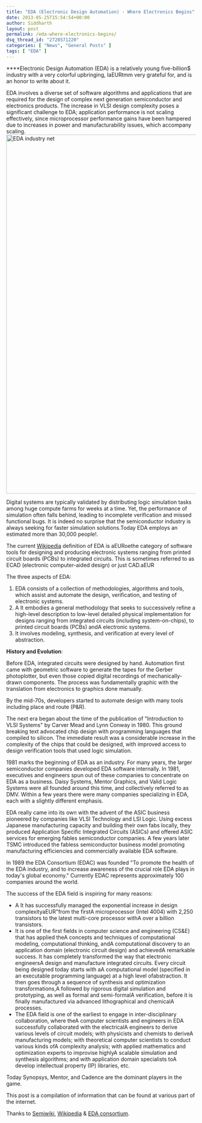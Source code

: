 ```yaml
---
title: "EDA (Electronic Design Automation) - Where Electronics Begins"
date: 2013-05-25T15:54:54+00:00
author: Siddharth
layout: post
permalink: /eda-where-electronics-begins/
dsq_thread_id: "2728571220"
categories: [ "News", "General Posts" ]
tags: [ "EDA" ]
---
```


****Electronic Design Automation (EDA) is a relatively young five-billion$ industry with a very colorful upbringing, IaEURtmm very grateful for, and is an honor to write about it.

<p style="text-align: left;">
  EDA involves a diverse set of software algorithms and applications that are required for the design of complex next generation semiconductor and electronics products. The increase in VLSI design complexity poses a significant challenge to EDA; application performance is not scaling effectively, since microprocessor performance gains have been hampered due to increases in power and manufacturability issues, which accompany scaling.<a href="/images/posts/2013/05/eda-net1.gif"><img class="aligncenter size-full wp-image-226" alt="EDA industry net" src="/images/posts/2013/05/eda-net1.gif" width="1280" height="952" srcset="/images/posts/2013/05/eda-net1.gif 1280w, /images/posts/2013/05/eda-net1-300x223.gif 300w, /images/posts/2013/05/eda-net1-1024x762.gif 1024w" sizes="(max-width: 1280px) 100vw, 1280px" /></a>
</p>

<p style="text-align: left;">
  Digital systems are typically validated by distributing logic simulation tasks among huge compute farms for weeks at a time. Yet, the performance of simulation often falls behind, leading to incomplete verification and missed functional bugs. It is indeed no surprise that the semiconductor industry is always seeking for faster simulation solutions.Today EDA employs an estimated more than 30,000 people!.
</p>

The current <a title="Electronics Design Automation" href="http://en.wikipedia.org/wiki/Electronic_design_automation" target="_blank">Wikipedia</a> definition of EDA is aEURoethe category of software tools for designing and producing electronic systems ranging from printed circuit boards (PCBs) to integrated circuits. This is sometimes referred to as ECAD (electronic computer-aided design) or just CAD.aEUR

The three aspects of EDA:

  1. EDA consists of a collection of methodologies, algorithms and tools, which assist and automate the design, verification, and testing of electronic systems.
  2. A It embodies a general methodology that seeks to successively refine a high-level description to low-level detailed physical implementation for designs ranging from integrated circuits (including system-on-chips), to printed circuit boards (PCBs) andA electronic systems.
  3. It involves modeling, synthesis, and verification at every level of abstraction.

**History and Evolution**:
  
Before EDA, integrated circuits were designed by hand. Automation first came with geometric software to generate the tapes for the Gerber photoplotter, but even those copied digital recordings of mechanically-drawn components. The process was fundamentally graphic with the translation from electronics to graphics done manually.

By the mid-70s, developers started to automate design with many tools including place and route (P&R).
  
The next era began about the time of the publication of "Introduction to VLSI Systems" by Carver Mead and Lynn Conway in 1980. This ground breaking text advocated chip design with programming languages that compiled to silicon. The immediate result was a considerable increase in the complexity of the chips that could be designed, with improved access to design verification tools that used logic simulation.

1981 marks the beginning of EDA as an industry. For many years, the larger semiconductor companies developed EDA software internally. In 1981, executives and engineers spun out of these companies to concentrate on EDA as a business. Daisy Systems, Mentor Graphics, and Valid Logic Systems were all founded around this time, and collectively referred to as DMV. Within a few years there were many companies specializing in EDA, each with a slightly different emphasis.

EDA really came into its own with the advent of the ASIC business pioneered by companies like VLSI Technology and LSI Logic. Using excess Japanese manufacturing capacity and building their own fabs locally, they produced Application Specific Integrated Circuits (ASICs) and offered ASIC services for emerging fables semiconductor companies. A few years later TSMC introduced the fabless semiconductor business model promoting manufacturing efficiencies and commercially available EDA software.

In 1989 the EDA Consortium (EDAC) was founded "To promote the health of the EDA industry, and to increase awareness of the crucial role EDA plays in today's global economy." Currently EDAC represents approximately 100 companies around the world.

The success of the EDA field is inspiring for many reasons:

  * A It has successfully managed the exponential increase in design complexityaEUR"from the firstA microprocessor (Intel 4004) with 2,250 transistors to the latest multi-core processor withA over a billion transistors.
  * It is one of the first fields in computer science and engineering (CS&E) that has applied theA concepts and techniques of computational modeling, computational thinking, andA computational discovery to an application domain (electronic circuit design) and achievedA remarkable success. It has completely transformed the way that electronic engineersA design and manufacture integrated circuits. Every circuit being designed today starts with aA computational model (specified in an executable programming language) at a high level ofabstraction. It then goes through a sequence of synthesis and optimization transformations,A followed by rigorous digital simulation and prototyping, as well as formal and semi-formalA verification, before it is finally manufactured via advanced lithographical and chemicalA processes.
  * The EDA field is one of the earliest to engage in inter-disciplinary collaboration, where theA computer scientists and engineers in EDA successfully collaborated with the electricalA engineers to derive various levels of circuit models; with physicists and chemists to deriveA manufacturing models; with theoretical computer scientists to conduct various kinds ofA complexity analysis; with applied mathematics and optimization experts to improvise highlyA scalable simulation and synthesis algorithms; and with application domain specialists toA develop intellectual property (IP) libraries, etc.

Today Synopsys, Mentor, and Cadence are the dominant players in the game.

This post is a compilation of information that can be found at various part of the internet.
  
Thanks to <a title="semiWiki" href="http://www.semiwiki.com/" target="_blank">Semiwiki</a>, <a title="EDA" href="http://en.wikipedia.org/wiki/Electronic_design_automation" target="_blank">Wikipedia</a> & <a href="http://www.edac.org/" target="_blank">EDA consortium</a>.
